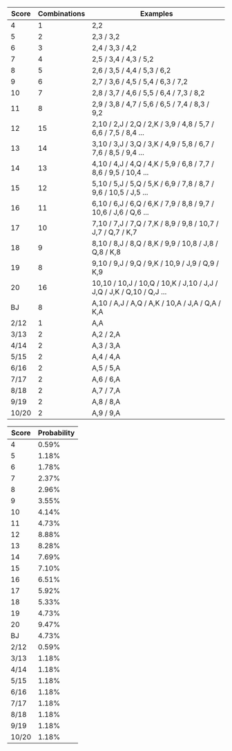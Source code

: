 | Score | Combinations | Examples                                                             |
| ----- | ------------ | -------------------------------------------------------------------- |
| 4     | 1            | 2,2                                                                  |
| 5     | 2            | 2,3 / 3,2                                                            |
| 6     | 3            | 2,4 / 3,3 / 4,2                                                      |
| 7     | 4            | 2,5 / 3,4 / 4,3 / 5,2                                                |
| 8     | 5            | 2,6 / 3,5 / 4,4 / 5,3 / 6,2                                          |
| 9     | 6            | 2,7 / 3,6 / 4,5 / 5,4 / 6,3 / 7,2                                    |
| 10    | 7            | 2,8 / 3,7 / 4,6 / 5,5 / 6,4 / 7,3 / 8,2                              |
| 11    | 8            | 2,9 / 3,8 / 4,7 / 5,6 / 6,5 / 7,4 / 8,3 / 9,2                        |
| 12    | 15           | 2,10 / 2,J / 2,Q / 2,K / 3,9 / 4,8 / 5,7 / 6,6 / 7,5 / 8,4 ...       |
| 13    | 14           | 3,10 / 3,J / 3,Q / 3,K / 4,9 / 5,8 / 6,7 / 7,6 / 8,5 / 9,4 ...       |
| 14    | 13           | 4,10 / 4,J / 4,Q / 4,K / 5,9 / 6,8 / 7,7 / 8,6 / 9,5 / 10,4 ...      |
| 15    | 12           | 5,10 / 5,J / 5,Q / 5,K / 6,9 / 7,8 / 8,7 / 9,6 / 10,5 / J,5 ...      |
| 16    | 11           | 6,10 / 6,J / 6,Q / 6,K / 7,9 / 8,8 / 9,7 / 10,6 / J,6 / Q,6 ...      |
| 17    | 10           | 7,10 / 7,J / 7,Q / 7,K / 8,9 / 9,8 / 10,7 / J,7 / Q,7 / K,7          |
| 18    | 9            | 8,10 / 8,J / 8,Q / 8,K / 9,9 / 10,8 / J,8 / Q,8 / K,8                |
| 19    | 8            | 9,10 / 9,J / 9,Q / 9,K / 10,9 / J,9 / Q,9 / K,9                      |
| 20    | 16           | 10,10 / 10,J / 10,Q / 10,K / J,10 / J,J / J,Q / J,K / Q,10 / Q,J ... |
| BJ    | 8            | A,10 / A,J / A,Q / A,K / 10,A / J,A / Q,A / K,A                      |
| 2/12  | 1            | A,A                                                                  |
| 3/13  | 2            | A,2 / 2,A                                                            |
| 4/14  | 2            | A,3 / 3,A                                                            |
| 5/15  | 2            | A,4 / 4,A                                                            |
| 6/16  | 2            | A,5 / 5,A                                                            |
| 7/17  | 2            | A,6 / 6,A                                                            |
| 8/18  | 2            | A,7 / 7,A                                                            |
| 9/19  | 2            | A,8 / 8,A                                                            |
| 10/20 | 2            | A,9 / 9,A                                                            |

| Score | Probability |
| ----- | ----------- |
| 4     | 0.59%       |
| 5     | 1.18%       |
| 6     | 1.78%       |
| 7     | 2.37%       |
| 8     | 2.96%       |
| 9     | 3.55%       |
| 10    | 4.14%       |
| 11    | 4.73%       |
| 12    | 8.88%       |
| 13    | 8.28%       |
| 14    | 7.69%       |
| 15    | 7.10%       |
| 16    | 6.51%       |
| 17    | 5.92%       |
| 18    | 5.33%       |
| 19    | 4.73%       |
| 20    | 9.47%       |
| BJ    | 4.73%       |
| 2/12  | 0.59%       |
| 3/13  | 1.18%       |
| 4/14  | 1.18%       |
| 5/15  | 1.18%       |
| 6/16  | 1.18%       |
| 7/17  | 1.18%       |
| 8/18  | 1.18%       |
| 9/19  | 1.18%       |
| 10/20 | 1.18%       |
